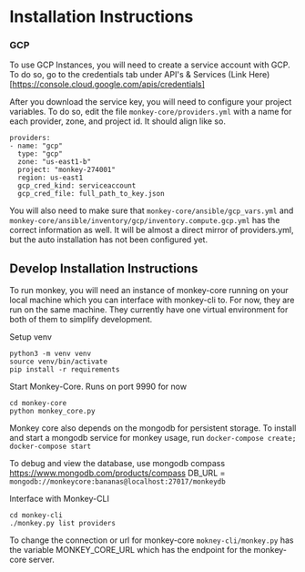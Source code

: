 # Installation Instructions


### GCP

To use GCP Instances, you will need to create a service account with GCP.  To do so, go to the credentials tab under API's & Services
(Link Here)[https://console.cloud.google.com/apis/credentials]


After you download the service key, you will need to configure your project variables.  To do so, edit the file `monkey-core/providers.yml` with a name for each provider, zone, and project id.  It should align like so.

```
providers:
- name: "gcp"
  type: "gcp"
  zone: "us-east1-b"
  project: "monkey-274001"
  region: us-east1
  gcp_cred_kind: serviceaccount
  gcp_cred_file: full_path_to_key.json
```

You will also need to make sure that `monkey-core/ansible/gcp_vars.yml` and `monkey-core/ansible/inventory/gcp/inventory.compute.gcp.yml` has the correct information as well.  It will be almost a direct mirror of providers.yml, but the auto installation has not been configured yet.


## Develop Installation Instructions

To run monkey, you will need an instance of monkey-core running on your local machine which you can interface with monkey-cli to.  For now, they are run on the same machine.  They currently have one virtual environment for both of them to simplify development.

Setup venv
```
python3 -m venv venv
source venv/bin/activate
pip install -r requirements
```

Start Monkey-Core.  Runs on port 9990 for now
```
cd monkey-core
python monkey_core.py
```

Monkey core also depends on the mongodb for persistent storage.  To install and start a mongodb service for monkey usage, run `docker-compose create; docker-compose start`

To debug and view the database, use mongodb compass https://www.mongodb.com/products/compass
DB_URL = `mongodb://monkeycore:bananas@localhost:27017/monkeydb`

Interface with Monkey-CLI
```
cd monkey-cli
./monkey.py list providers
```
To change the connection or url for monkey-core
`mokney-cli/monkey.py` has the variable MONKEY_CORE_URL which has the endpoint for the monkey-core server.


